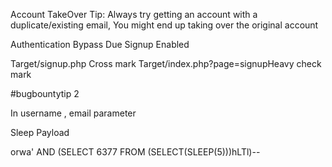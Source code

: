 Account TakeOver Tip:
Always try getting an account with a duplicate/existing email, You might end up taking over the original account



Authentication Bypass
Due Signup Enabled

Target/signup.php Cross mark
Target/index.php?page=signupHeavy check mark

#bugbountytip 2

In username , email parameter 

Sleep Payload

orwa' AND (SELECT 6377 FROM (SELECT(SLEEP(5)))hLTl)--
